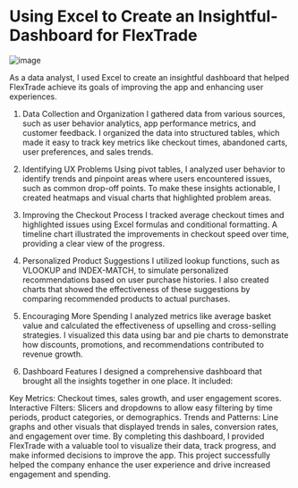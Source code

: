 # Using Excel to Create an Insightful-Dashboard for FlexTrade
![image](https://github.com/user-attachments/assets/174931db-26d5-4e2c-b20b-a27742ab90ca)

As a data analyst, I used Excel to create an insightful dashboard that helped FlexTrade achieve its goals of improving the app and enhancing user experiences.
1. Data Collection and Organization
I gathered data from various sources, such as user behavior analytics, app performance metrics, and customer feedback. I organized the data into structured tables, which made it easy to track key metrics like checkout times, abandoned carts, user preferences, and sales trends.

2. Identifying UX Problems
Using pivot tables, I analyzed user behavior to identify trends and pinpoint areas where users encountered issues, such as common drop-off points. To make these insights actionable, I created heatmaps and visual charts that highlighted problem areas.

3. Improving the Checkout Process
I tracked average checkout times and highlighted issues using Excel formulas and conditional formatting. A timeline chart illustrated the improvements in checkout speed over time, providing a clear view of the progress.

4. Personalized Product Suggestions
I utilized lookup functions, such as VLOOKUP and INDEX-MATCH, to simulate personalized recommendations based on user purchase histories. I also created charts that showed the effectiveness of these suggestions by comparing recommended products to actual purchases.

5. Encouraging More Spending
I analyzed metrics like average basket value and calculated the effectiveness of upselling and cross-selling strategies. I visualized this data using bar and pie charts to demonstrate how discounts, promotions, and recommendations contributed to revenue growth.

6. Dashboard Features
I designed a comprehensive dashboard that brought all the insights together in one place. It included:

Key Metrics: Checkout times, sales growth, and user engagement scores.
Interactive Filters: Slicers and dropdowns to allow easy filtering by time periods, product categories, or demographics.
Trends and Patterns: Line graphs and other visuals that displayed trends in sales, conversion rates, and engagement over time.
By completing this dashboard, I provided FlexTrade with a valuable tool to visualize their data, track progress, and make informed decisions to improve the app. This project successfully helped the company enhance the user experience and drive increased engagement and spending.
